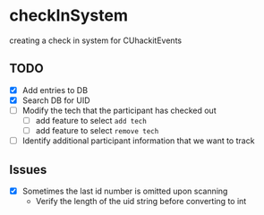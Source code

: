 # checkInSystem
creating a check in system for CUhackitEvents

## TODO
- [x] Add entries to DB
- [x] Search DB for UID
- [ ] Modify the tech that the participant has checked out
  - [ ] add feature to select `add tech`
  - [ ] add feature to select `remove tech`
- [ ] Identify additional participant information that we want to track

## Issues
- [x] Sometimes the last id number is omitted upon scanning
  - Verify the length of the uid string before converting to int
